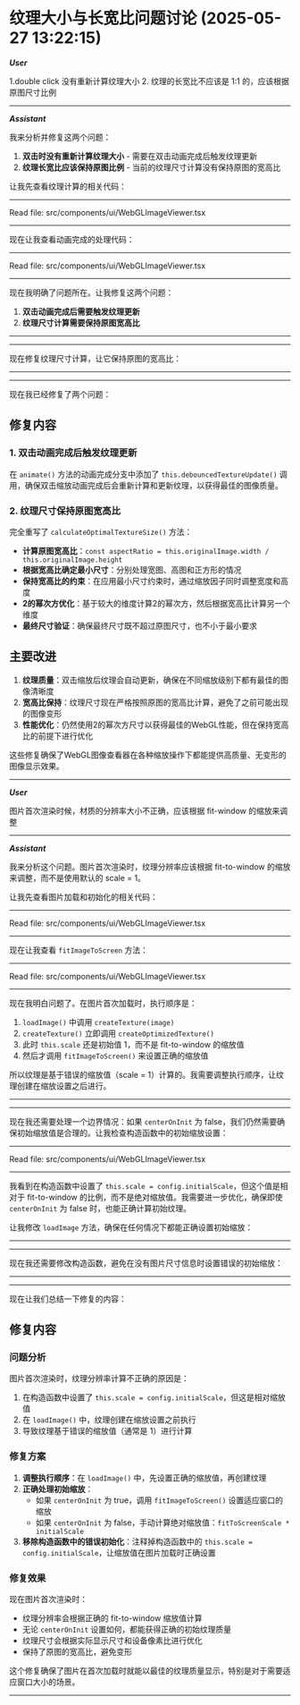 <!-- Generated by SpecStory -->

# 纹理大小与长宽比问题讨论 (2025-05-27 13:22:15)

_**User**_

1.double click 没有重新计算纹理大小
2. 纹理的长宽比不应该是 1:1 的，应该根据原图尺寸比例

---

_**Assistant**_

我来分析并修复这两个问题：

1. **双击时没有重新计算纹理大小** - 需要在双击动画完成后触发纹理更新
2. **纹理长宽比应该保持原图比例** - 当前的纹理尺寸计算没有保持原图的宽高比

让我先查看纹理计算的相关代码：

---

Read file: src/components/ui/WebGLImageViewer.tsx

---

现在让我查看动画完成的处理代码：

---

Read file: src/components/ui/WebGLImageViewer.tsx

---

现在我明确了问题所在。让我修复这两个问题：

1. **双击动画完成后需要触发纹理更新**
2. **纹理尺寸计算需要保持原图宽高比**

---



---

现在修复纹理尺寸计算，让它保持原图的宽高比：

---



---

现在我已经修复了两个问题：

## 修复内容

### 1. 双击动画完成后触发纹理更新
在 `animate()` 方法的动画完成分支中添加了 `this.debouncedTextureUpdate()` 调用，确保双击缩放动画完成后会重新计算和更新纹理，以获得最佳的图像质量。

### 2. 纹理尺寸保持原图宽高比
完全重写了 `calculateOptimalTextureSize()` 方法：

- **计算原图宽高比**：`const aspectRatio = this.originalImage.width / this.originalImage.height`
- **根据宽高比确定最小尺寸**：分别处理宽图、高图和正方形的情况
- **保持宽高比的约束**：在应用最小尺寸约束时，通过缩放因子同时调整宽度和高度
- **2的幂次方优化**：基于较大的维度计算2的幂次方，然后根据宽高比计算另一个维度
- **最终尺寸验证**：确保最终尺寸既不超过原图尺寸，也不小于最小要求

## 主要改进

1. **纹理质量**：双击缩放后纹理会自动更新，确保在不同缩放级别下都有最佳的图像清晰度
2. **宽高比保持**：纹理尺寸现在严格按照原图的宽高比计算，避免了之前可能出现的图像变形
3. **性能优化**：仍然使用2的幂次方尺寸以获得最佳的WebGL性能，但在保持宽高比的前提下进行优化

这些修复确保了WebGL图像查看器在各种缩放操作下都能提供高质量、无变形的图像显示效果。

---

_**User**_

图片首次渲染时候，材质的分辨率大小不正确，应该根据 fit-window 的缩放来调整

---

_**Assistant**_

我来分析这个问题。图片首次渲染时，纹理分辨率应该根据 fit-to-window 的缩放来调整，而不是使用默认的 scale = 1。

让我先查看图片加载和初始化的相关代码：

---

Read file: src/components/ui/WebGLImageViewer.tsx

---

现在让我查看 `fitImageToScreen` 方法：

---

Read file: src/components/ui/WebGLImageViewer.tsx

---

现在我明白问题了。在图片首次加载时，执行顺序是：

1. `loadImage()` 中调用 `createTexture(image)` 
2. `createTexture()` 立即调用 `createOptimizedTexture()`
3. 此时 `this.scale` 还是初始值 1，而不是 fit-to-window 的缩放值
4. 然后才调用 `fitImageToScreen()` 来设置正确的缩放值

所以纹理是基于错误的缩放值（scale = 1）计算的。我需要调整执行顺序，让纹理创建在缩放设置之后进行。

---



---

现在我还需要处理一个边界情况：如果 `centerOnInit` 为 false，我们仍然需要确保初始缩放值是合理的。让我检查构造函数中的初始缩放设置：

---

Read file: src/components/ui/WebGLImageViewer.tsx

---

我看到在构造函数中设置了 `this.scale = config.initialScale`，但这个值是相对于 fit-to-window 的比例，而不是绝对缩放值。我需要进一步优化，确保即使 `centerOnInit` 为 false 时，也能正确计算初始纹理。

让我修改 `loadImage` 方法，确保在任何情况下都能正确设置初始缩放：

---



---

现在我还需要修改构造函数，避免在没有图片尺寸信息时设置错误的初始缩放：

---



---

现在让我们总结一下修复的内容：

## 修复内容

### 问题分析
图片首次渲染时，纹理分辨率计算不正确的原因是：
1. 在构造函数中设置了 `this.scale = config.initialScale`，但这是相对缩放值
2. 在 `loadImage()` 中，纹理创建在缩放设置之前执行
3. 导致纹理基于错误的缩放值（通常是 1）进行计算

### 修复方案

1. **调整执行顺序**：在 `loadImage()` 中，先设置正确的缩放值，再创建纹理
2. **正确处理初始缩放**：
   - 如果 `centerOnInit` 为 true，调用 `fitImageToScreen()` 设置适应窗口的缩放
   - 如果 `centerOnInit` 为 false，手动计算绝对缩放值：`fitToScreenScale * initialScale`
3. **移除构造函数中的错误初始化**：注释掉构造函数中的 `this.scale = config.initialScale`，让缩放值在图片加载时正确设置

### 修复效果

现在图片首次渲染时：
- 纹理分辨率会根据正确的 fit-to-window 缩放值计算
- 无论 `centerOnInit` 设置如何，都能获得正确的初始纹理质量
- 纹理尺寸会根据实际显示尺寸和设备像素比进行优化
- 保持了原图的宽高比，避免变形

这个修复确保了图片在首次加载时就能以最佳的纹理质量显示，特别是对于需要适应窗口大小的场景。

---

